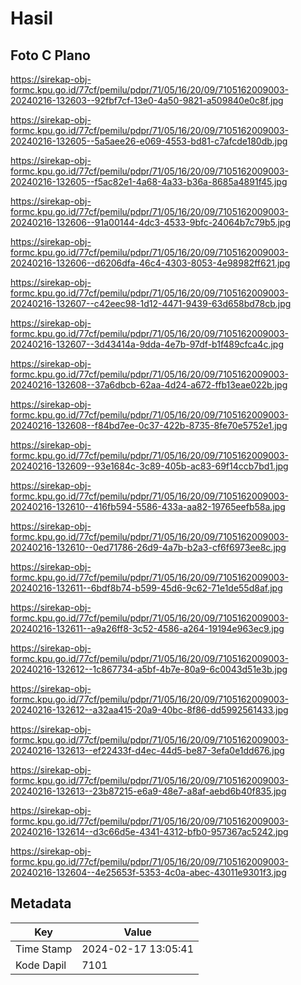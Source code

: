 # Hasil

## Foto C Plano

https://sirekap-obj-formc.kpu.go.id/77cf/pemilu/pdpr/71/05/16/20/09/7105162009003-20240216-132603--92fbf7cf-13e0-4a50-9821-a509840e0c8f.jpg

https://sirekap-obj-formc.kpu.go.id/77cf/pemilu/pdpr/71/05/16/20/09/7105162009003-20240216-132605--5a5aee26-e069-4553-bd81-c7afcde180db.jpg

https://sirekap-obj-formc.kpu.go.id/77cf/pemilu/pdpr/71/05/16/20/09/7105162009003-20240216-132605--f5ac82e1-4a68-4a33-b36a-8685a4891f45.jpg

https://sirekap-obj-formc.kpu.go.id/77cf/pemilu/pdpr/71/05/16/20/09/7105162009003-20240216-132606--91a00144-4dc3-4533-9bfc-24064b7c79b5.jpg

https://sirekap-obj-formc.kpu.go.id/77cf/pemilu/pdpr/71/05/16/20/09/7105162009003-20240216-132606--d6206dfa-46c4-4303-8053-4e98982ff621.jpg

https://sirekap-obj-formc.kpu.go.id/77cf/pemilu/pdpr/71/05/16/20/09/7105162009003-20240216-132607--c42eec98-1d12-4471-9439-63d658bd78cb.jpg

https://sirekap-obj-formc.kpu.go.id/77cf/pemilu/pdpr/71/05/16/20/09/7105162009003-20240216-132607--3d43414a-9dda-4e7b-97df-b1f489cfca4c.jpg

https://sirekap-obj-formc.kpu.go.id/77cf/pemilu/pdpr/71/05/16/20/09/7105162009003-20240216-132608--37a6dbcb-62aa-4d24-a672-ffb13eae022b.jpg

https://sirekap-obj-formc.kpu.go.id/77cf/pemilu/pdpr/71/05/16/20/09/7105162009003-20240216-132608--f84bd7ee-0c37-422b-8735-8fe70e5752e1.jpg

https://sirekap-obj-formc.kpu.go.id/77cf/pemilu/pdpr/71/05/16/20/09/7105162009003-20240216-132609--93e1684c-3c89-405b-ac83-69f14ccb7bd1.jpg

https://sirekap-obj-formc.kpu.go.id/77cf/pemilu/pdpr/71/05/16/20/09/7105162009003-20240216-132610--416fb594-5586-433a-aa82-19765eefb58a.jpg

https://sirekap-obj-formc.kpu.go.id/77cf/pemilu/pdpr/71/05/16/20/09/7105162009003-20240216-132610--0ed71786-26d9-4a7b-b2a3-cf6f6973ee8c.jpg

https://sirekap-obj-formc.kpu.go.id/77cf/pemilu/pdpr/71/05/16/20/09/7105162009003-20240216-132611--6bdf8b74-b599-45d6-9c62-71e1de55d8af.jpg

https://sirekap-obj-formc.kpu.go.id/77cf/pemilu/pdpr/71/05/16/20/09/7105162009003-20240216-132611--a9a26ff8-3c52-4586-a264-19194e963ec9.jpg

https://sirekap-obj-formc.kpu.go.id/77cf/pemilu/pdpr/71/05/16/20/09/7105162009003-20240216-132612--1c867734-a5bf-4b7e-80a9-6c0043d51e3b.jpg

https://sirekap-obj-formc.kpu.go.id/77cf/pemilu/pdpr/71/05/16/20/09/7105162009003-20240216-132612--a32aa415-20a9-40bc-8f86-dd5992561433.jpg

https://sirekap-obj-formc.kpu.go.id/77cf/pemilu/pdpr/71/05/16/20/09/7105162009003-20240216-132613--ef22433f-d4ec-44d5-be87-3efa0e1dd676.jpg

https://sirekap-obj-formc.kpu.go.id/77cf/pemilu/pdpr/71/05/16/20/09/7105162009003-20240216-132613--23b87215-e6a9-48e7-a8af-aebd6b40f835.jpg

https://sirekap-obj-formc.kpu.go.id/77cf/pemilu/pdpr/71/05/16/20/09/7105162009003-20240216-132614--d3c66d5e-4341-4312-bfb0-957367ac5242.jpg

https://sirekap-obj-formc.kpu.go.id/77cf/pemilu/pdpr/71/05/16/20/09/7105162009003-20240216-132604--4e25653f-5353-4c0a-abec-43011e9301f3.jpg


## Metadata

| Key        | Value               |
| ---------- | ------------------- |
| Time Stamp | 2024-02-17 13:05:41 |
| Kode Dapil | 7101                |



